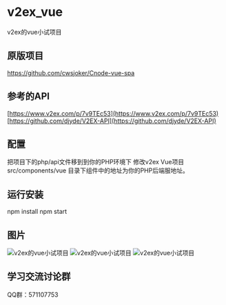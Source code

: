 # v2ex_vue
v2ex的vue小试项目

## 原版项目
https://github.com/cwsjoker/Cnode-vue-spa

## 参考的API
[https://www.v2ex.com/p/7v9TEc53](https://www.v2ex.com/p/7v9TEc53)
[https://github.com/djyde/V2EX-API](https://github.com/djyde/V2EX-API)

## 配置
把项目下的php/api文件移到到你的PHP环境下
修改v2ex Vue项目 src/components/vue 目录下组件中的地址为你的PHP后端服地址。

## 运行安装

npm install
npm start

## 图片
![v2ex的vue小试项目](https://github.com/dabpop139/v2ex_vue/blob/master/screenshot/wifi0s0-1823416679.png)
![v2ex的vue小试项目](https://github.com/dabpop139/v2ex_vue/blob/master/screenshot/wifi0s0-947228272.png)
![v2ex的vue小试项目](https://github.com/dabpop139/v2ex_vue/blob/master/screenshot/wifi0s0-9460455.png)


## 学习交流讨论群
QQ群：571107753
